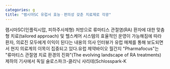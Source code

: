 ```yaml
---
categories: g
title: "램시마SC 유럽서 효능ㆍ편의성 갖춘 치료제로 각광"
---
```

램시마SC(인플릭시맙, 피하주사제형) 처방으로 류마티스 관절염(RA) 환자에 대한 맞춤형 치료(tailored approach) 및 헬스케어 시스템의 효율적인 운영이 가능해짐에 따라 환자, 의료진 모두에게 이익이 된다는 내용의 의사 인터뷰가 유럽 매체를 통해 보도되면서 현지 의료계의 이목이 집중되고 있다.유럽 제약바이오 월간지 "Pharmafocus"는 "류마티스 관절염 치료 환경의 진화"(The evolving landscape of RA treatments) 제하의 기사에서 독일 슐로스파크-클리닉 샤리테(Schlosspark-K
